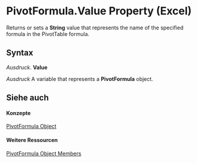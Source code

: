 
# PivotFormula.Value Property (Excel)

Returns or sets a  **String** value that represents the name of the specified formula in the PivotTable formula.


## Syntax

 _Ausdruck_. **Value**

 _Ausdruck_ A variable that represents a **PivotFormula** object.


## Siehe auch


#### Konzepte


[PivotFormula Object](2955dad6-d686-1a83-ab56-76a00272c7e2.md)
#### Weitere Ressourcen


[PivotFormula Object Members](http://msdn.microsoft.com/library/8cd6a78c-0b06-353c-8a74-83996eed80b2%28Office.15%29.aspx)